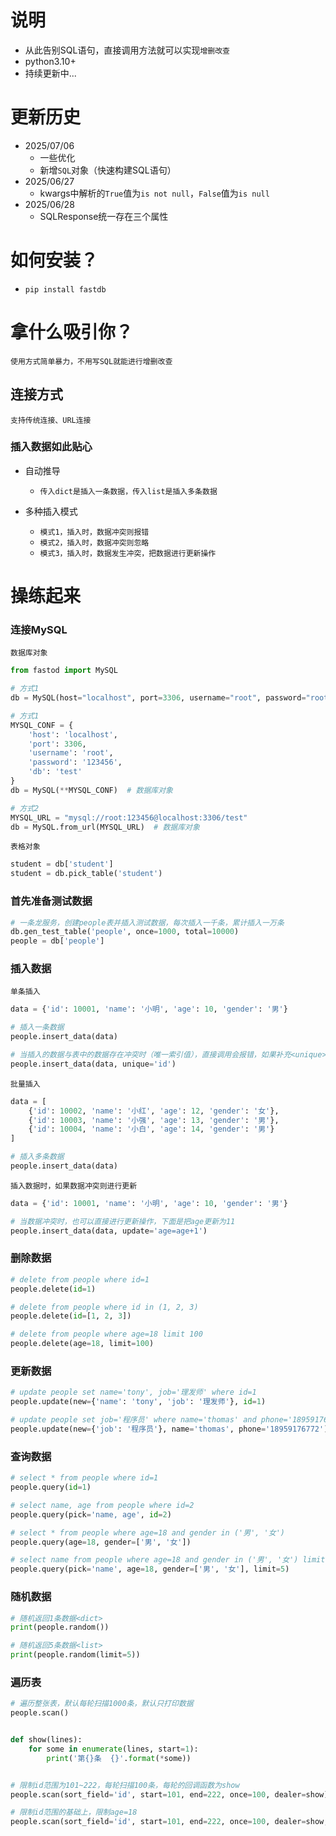 # 说明

- 从此告别SQL语句，直接调用方法就可以实现`增删改查`
- python3.10+
- 持续更新中...

# 更新历史

- 2025/07/06
    - 一些优化
    - 新增`SQL`对象（快速构建SQL语句）
- 2025/06/27
    - kwargs中解析的`True`值为`is not null`，`False`值为`is null`
- 2025/06/28
    - SQLResponse统一存在三个属性

# 如何安装？

- `pip install fastdb`

# 拿什么吸引你？

`使用方式简单暴力，不用写SQL就能进行增删改查`

## 连接方式

`支持传统连接、URL连接`

### 插入数据如此贴心

- 自动推导
    - `传入dict是插入一条数据，传入list是插入多条数据`

- 多种插入模式
    - `模式1，插入时，数据冲突则报错`
    - `模式2，插入时，数据冲突则忽略`
    - `模式3，插入时，数据发生冲突，把数据进行更新操作`

# 操练起来

### 连接MySQL

`数据库对象`

```python
from fastod import MySQL

# 方式1
db = MySQL(host="localhost", port=3306, username="root", password="root@0", db="test")  # 数据库对象

# 方式1
MYSQL_CONF = {
    'host': 'localhost',
    'port': 3306,
    'username': 'root',
    'password': '123456',
    'db': 'test'
}
db = MySQL(**MYSQL_CONF)  # 数据库对象

# 方式2
MYSQL_URL = "mysql://root:123456@localhost:3306/test"
db = MySQL.from_url(MYSQL_URL)  # 数据库对象
```

`表格对象`

```python
student = db['student']
student = db.pick_table('student')
```

### 首先准备测试数据

```python
# 一条龙服务，创建people表并插入测试数据，每次插入一千条，累计插入一万条
db.gen_test_table('people', once=1000, total=10000)
people = db['people']
```

### 插入数据

`单条插入`

```python
data = {'id': 10001, 'name': '小明', 'age': 10, 'gender': '男'}

# 插入一条数据
people.insert_data(data)

# 当插入的数据与表中的数据存在冲突时（唯一索引值），直接调用会报错，如果补充<unique>参数，则不报错
people.insert_data(data, unique='id')

```

`批量插入`

```python
data = [
    {'id': 10002, 'name': '小红', 'age': 12, 'gender': '女'},
    {'id': 10003, 'name': '小强', 'age': 13, 'gender': '男'},
    {'id': 10004, 'name': '小白', 'age': 14, 'gender': '男'}
]

# 插入多条数据
people.insert_data(data)
```

`插入数据时，如果数据冲突则进行更新`

```python
data = {'id': 10001, 'name': '小明', 'age': 10, 'gender': '男'}

# 当数据冲突时，也可以直接进行更新操作，下面是把age更新为11
people.insert_data(data, update='age=age+1')
```

### 删除数据

```python
# delete from people where id=1
people.delete(id=1)

# delete from people where id in (1, 2, 3)
people.delete(id=[1, 2, 3])

# delete from people where age=18 limit 100
people.delete(age=18, limit=100)
```

### 更新数据

```python
# update people set name='tony', job='理发师' where id=1
people.update(new={'name': 'tony', 'job': '理发师'}, id=1)

# update people set job='程序员' where name='thomas' and phone='18959176772'
people.update(new={'job': '程序员'}, name='thomas', phone='18959176772')
```

### 查询数据

```python
# select * from people where id=1
people.query(id=1)

# select name, age from people where id=2
people.query(pick='name, age', id=2)

# select * from people where age=18 and gender in ('男', '女')
people.query(age=18, gender=['男', '女'])

# select name from people where age=18 and gender in ('男', '女') limit 5
people.query(pick='name', age=18, gender=['男', '女'], limit=5)
```

### 随机数据

```python
# 随机返回1条数据<dict>
print(people.random())

# 随机返回5条数据<list>
print(people.random(limit=5))
```

### 遍历表

```python
# 遍历整张表，默认每轮扫描1000条，默认只打印数据
people.scan()


def show(lines):
    for some in enumerate(lines, start=1):
        print('第{}条  {}'.format(*some))


# 限制id范围为101~222，每轮扫描100条，每轮的回调函数为show
people.scan(sort_field='id', start=101, end=222, once=100, dealer=show)

# 限制id范围的基础上，限制age=18
people.scan(sort_field='id', start=101, end=222, once=100, dealer=show, add_cond='age=18')
```